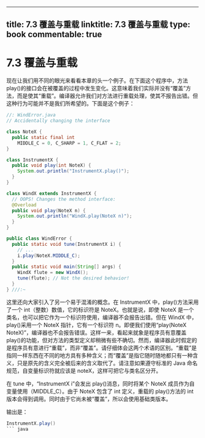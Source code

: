 
---
title: 7.3 覆盖与重载
linktitle: 7.3 覆盖与重载
type: book
commentable: true
---

# 7.3 覆盖与重载

现在让我们用不同的眼光来看看本章的头一个例子。在下面这个程序中，方法 play()的接口会在被覆盖的过程中发生变化。这意味着我们实际并没有“覆盖”方法，而是使其“重载”。编译器允许我们对方法进行重载处理，使其不报告出错。但这种行为可能并不是我们所希望的。下面是这个例子：

```java
//: WindError.java
// Accidentally changing the interface

class NoteX {
  public static final int
    MIDDLE_C = 0, C_SHARP = 1, C_FLAT = 2;
}

class InstrumentX {
  public void play(int NoteX) {
    System.out.println("InstrumentX.play()");
  }
}

class WindX extends InstrumentX {
  // OOPS! Changes the method interface:
  @Overload
  public void play(NoteX n) {
    System.out.println("WindX.play(NoteX n)");
  }
}

public class WindError {
  public static void tune(InstrumentX i) {
    // ...
    i.play(NoteX.MIDDLE_C);
  }
  public static void main(String[] args) {
    WindX flute = new WindX();
    tune(flute); // Not the desired behavior!
  }
} ///:~
```

这里还向大家引入了另一个易于混淆的概念。在 InstrumentX 中，play()方法采用了一个 int（整数）数值，它的标识符是 NoteX。也就是说，即使 NoteX 是一个类名，也可以把它作为一个标识符使用，编译器不会报告出错。但在 WindX 中，play()采用一个 NoteX 指针，它有一个标识符 n。即便我们使用“play(NoteX NoteX)”，编译器也不会报告错误。这样一来，看起来就象是程序员有意覆盖 play()的功能，但对方法的类型定义却稍微有些不确切。然而，编译器此时假定的是程序员有意进行“重载”，而非“覆盖”。请仔细体会这两个术语的区别。“重载”是指同一样东西在不同的地方具有多种含义；而“覆盖”是指它随时随地都只有一种含义，只是原先的含义完全被后来的含义取代了。请注意如果遵守标准的 Java 命名规范，自变量标识符就应该是 noteX，这样可把它与类名区分开。

在 tune 中，“InstrumentX i”会发出 play()消息，同时将某个 NoteX 成员作为自变量使用（MIDDLE_C）。由于 NoteX 包含了 int 定义，重载的 play()方法的 int 版本会得到调用。同时由于它尚未被“覆盖”，所以会使用基础类版本。

输出是：

````java
InstrumentX.play()
``` java
````

    